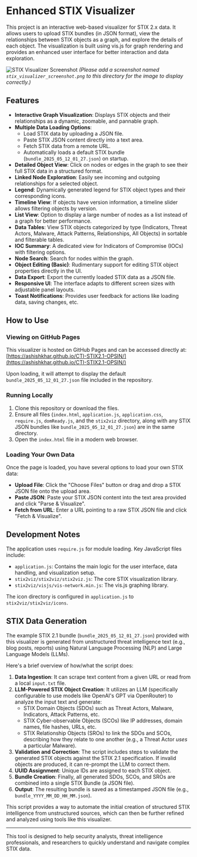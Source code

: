 # Enhanced STIX Visualizer

This project is an interactive web-based visualizer for STIX 2.x data. It allows users to upload STIX bundles (in JSON format), view the relationships between STIX objects as a graph, and explore the details of each object. The visualization is built using vis.js for graph rendering and provides an enhanced user interface for better interaction and data exploration.

![STIX Visualizer Screenshot](stix_visualizer_screenshot.png)
*(Please add a screenshot named `stix_visualizer_screenshot.png` to this directory for the image to display correctly.)*

## Features

*   **Interactive Graph Visualization**: Displays STIX objects and their relationships as a dynamic, zoomable, and pannable graph.
*   **Multiple Data Loading Options**:
    *   Load STIX data by uploading a JSON file.
    *   Paste STIX JSON content directly into a text area.
    *   Fetch STIX data from a remote URL.
    *   Automatically loads a default STIX bundle (`bundle_2025_05_12_01_27.json`) on startup.
*   **Detailed Object View**: Click on nodes or edges in the graph to see their full STIX data in a structured format.
*   **Linked Node Exploration**: Easily see incoming and outgoing relationships for a selected object.
*   **Legend**: Dynamically generated legend for STIX object types and their corresponding icons.
*   **Timeline View**: If objects have version information, a timeline slider allows filtering objects by version.
*   **List View**: Option to display a large number of nodes as a list instead of a graph for better performance.
*   **Data Tables**: View STIX objects categorized by type (Indicators, Threat Actors, Malware, Attack Patterns, Relationships, All Objects) in sortable and filterable tables.
*   **IOC Summary**: A dedicated view for Indicators of Compromise (IOCs) with filtering options.
*   **Node Search**: Search for nodes within the graph.
*   **Object Editing (Basic)**: Rudimentary support for editing STIX object properties directly in the UI.
*   **Data Export**: Export the currently loaded STIX data as a JSON file.
*   **Responsive UI**: The interface adapts to different screen sizes with adjustable panel layouts.
*   **Toast Notifications**: Provides user feedback for actions like loading data, saving changes, etc.

## How to Use

### Viewing on GitHub Pages

This visualizer is hosted on GitHub Pages and can be accessed directly at:
[https://ashishkhar.github.io/CTI-STIX2.1-OPSIN/](https://ashishkhar.github.io/CTI-STIX2.1-OPSIN/)

Upon loading, it will attempt to display the default `bundle_2025_05_12_01_27.json` file included in the repository.

### Running Locally

1.  Clone this repository or download the files.
2.  Ensure all files (`index.html`, `application.js`, `application.css`, `require.js`, `domReady.js`, and the `stix2viz` directory, along with any STIX JSON bundles like `bundle_2025_05_12_01_27.json`) are in the same directory.
3.  Open the `index.html` file in a modern web browser.

### Loading Your Own Data

Once the page is loaded, you have several options to load your own STIX data:

*   **Upload File**: Click the "Choose Files" button or drag and drop a STIX JSON file onto the upload area.
*   **Paste JSON**: Paste your STIX JSON content into the text area provided and click "Parse & Visualize".
*   **Fetch from URL**: Enter a URL pointing to a raw STIX JSON file and click "Fetch & Visualize".

## Development Notes

The application uses `require.js` for module loading. Key JavaScript files include:
*   `application.js`: Contains the main logic for the user interface, data handling, and visualization setup.
*   `stix2viz/stix2viz/stix2viz.js`: The core STIX visualization library.
*   `stix2viz/visjs/vis-network.min.js`: The vis.js graphing library.

The icon directory is configured in `application.js` to `stix2viz/stix2viz/icons`.

## STIX Data Generation

The example STIX 2.1 bundle (`bundle_2025_05_12_01_27.json`) provided with this visualizer is generated from unstructured threat intelligence text (e.g., blog posts, reports) using Natural Language Processing (NLP) and Large Language Models (LLMs).

Here's a brief overview of how/what the script does:

1.  **Data Ingestion**: It can scrape text content from a given URL or read from a local `input.txt` file.
2.  **LLM-Powered STIX Object Creation**: It utilizes an LLM (specifically configurable to use models like OpenAI's GPT via OpenRouter) to analyze the input text and generate:
    *   STIX Domain Objects (SDOs) such as Threat Actors, Malware, Indicators, Attack Patterns, etc.
    *   STIX Cyber-observable Objects (SCOs) like IP addresses, domain names, file hashes, URLs, etc.
    *   STIX Relationship Objects (SROs) to link the SDOs and SCOs, describing how they relate to one another (e.g., a Threat Actor *uses* a particular Malware).
3.  **Validation and Correction**: The script includes steps to validate the generated STIX objects against the STIX 2.1 specification. If invalid objects are produced, it can re-prompt the LLM to correct them.
4.  **UUID Assignment**: Unique IDs are assigned to each STIX object.
5.  **Bundle Creation**: Finally, all generated SDOs, SCOs, and SROs are combined into a single STIX Bundle (a JSON file).
6.  **Output**: The resulting bundle is saved as a timestamped JSON file (e.g., `bundle_YYYY_MM_DD_HH_MM.json`).

This script provides a way to automate the initial creation of structured STIX intelligence from unstructured sources, which can then be further refined and analyzed using tools like this visualizer.

---

This tool is designed to help security analysts, threat intelligence professionals, and researchers to quickly understand and navigate complex STIX data. 